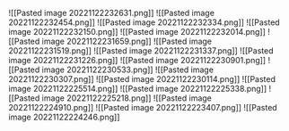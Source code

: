 ![[Pasted image 20221122232631.png]]
![[Pasted image 20221122232454.png]]
![[Pasted image 20221122232334.png]]
![[Pasted image 20221122232150.png]]
![[Pasted image 20221122232014.png]]
![[Pasted image 20221122231659.png]]
![[Pasted image 20221122231519.png]]
![[Pasted image 20221122231337.png]]
![[Pasted image 20221122231226.png]]
![[Pasted image 20221122230901.png]]
![[Pasted image 20221122230533.png]]
![[Pasted image 20221122230307.png]]
![[Pasted image 20221122230114.png]]
![[Pasted image 20221122225514.png]]
![[Pasted image 20221122225338.png]]
![[Pasted image 20221122225218.png]]
![[Pasted image 20221122224910.png]]
![[Pasted image 20221122223407.png]]
![[Pasted image 20221122224246.png]]